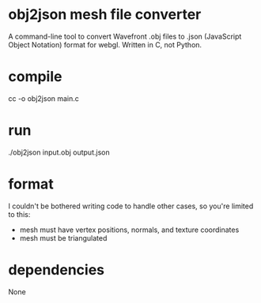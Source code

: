 obj2json mesh file converter
=======================

A command-line tool to convert Wavefront .obj files to .json (JavaScript
Object Notation) format for webgl. Written in C, not Python.

compile
=======

cc -o obj2json main.c

run
===

./obj2json input.obj output.json

format
======
I couldn't be bothered writing code to handle other cases, so you're limited
to this:
* mesh must have vertex positions, normals, and texture coordinates
* mesh must be triangulated

dependencies
============
None
